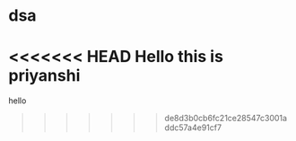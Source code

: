 # dsa
<<<<<<< HEAD
Hello this is priyanshi
=======
hello 
>>>>>>> de8d3b0cb6fc21ce28547c3001addc57a4e91cf7
